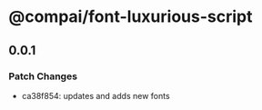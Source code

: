 # @compai/font-luxurious-script

## 0.0.1
### Patch Changes

- ca38f854: updates and adds new fonts
